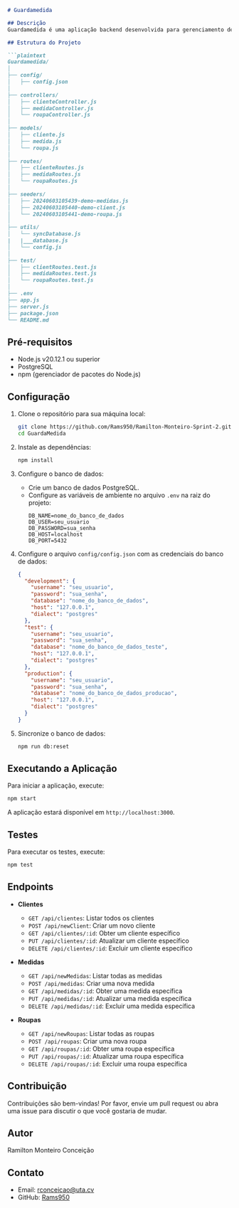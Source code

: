 ```markdown
# Guardamedida

## Descrição
Guardamedida é uma aplicação backend desenvolvida para gerenciamento de clientes, roupas e medidas. Utiliza Node.js, Express e PostgreSQL, com o ORM Sequelize para operações de banco de dados. Esta aplicação facilita o rastreamento e a organização de informações detalhadas de clientes, além de permitir o gerenciamento eficaz de roupas e suas respectivas medidas.

## Estrutura do Projeto

```plaintext
Guardamedida/
│
├── config/
│   ├── config.json
│
├── controllers/
│   ├── clienteController.js
│   ├── medidaController.js
│   └── roupaController.js
│
├── models/
│   ├── cliente.js
│   ├── medida.js
│   └── roupa.js
│
├── routes/
│   ├── clienteRoutes.js
│   ├── medidaRoutes.js
│   └── roupaRoutes.js
│
├── seeders/
│   ├── 20240603105439-demo-medidas.js
│   ├── 20240603105440-demo-client.js
│   └── 20240603105441-demo-roupa.js
│
├── utils/
│   └── syncDatabase.js
|   |___database.js
│   └── config.js
│
├── test/
│   ├── clientRoutes.test.js
│   ├── medidaRoutes.test.js
│   └── roupaRoutes.test.js
│
├── .env
├── app.js
├── server.js
├── package.json
└── README.md
```

## Pré-requisitos

- Node.js v20.12.1 ou superior
- PostgreSQL
- npm (gerenciador de pacotes do Node.js)

## Configuração

1. Clone o repositório para sua máquina local:
   ```bash
   git clone https://github.com/Rams950/Ramilton-Monteiro-Sprint-2.git
   cd GuardaMedida
   ```

2. Instale as dependências:
   ```bash
   npm install
   ```

3. Configure o banco de dados:
   - Crie um banco de dados PostgreSQL.
   - Configure as variáveis de ambiente no arquivo `.env` na raiz do projeto:
     ```
     DB_NAME=nome_do_banco_de_dados
     DB_USER=seu_usuario
     DB_PASSWORD=sua_senha
     DB_HOST=localhost
     DB_PORT=5432
     ```

4. Configure o arquivo `config/config.json` com as credenciais do banco de dados:
   ```json
   {
     "development": {
       "username": "seu_usuario",
       "password": "sua_senha",
       "database": "nome_do_banco_de_dados",
       "host": "127.0.0.1",
       "dialect": "postgres"
     },
     "test": {
       "username": "seu_usuario",
       "password": "sua_senha",
       "database": "nome_do_banco_de_dados_teste",
       "host": "127.0.0.1",
       "dialect": "postgres"
     },
     "production": {
       "username": "seu_usuario",
       "password": "sua_senha",
       "database": "nome_do_banco_de_dados_producao",
       "host": "127.0.0.1",
       "dialect": "postgres"
     }
   }
   ```

5. Sincronize o banco de dados:
   ```bash
   npm run db:reset
   ```

## Executando a Aplicação

Para iniciar a aplicação, execute:
```bash
npm start
```
A aplicação estará disponível em `http://localhost:3000`.

## Testes

Para executar os testes, execute:
```bash
npm test
```

## Endpoints

- **Clientes**
  - `GET /api/clientes`: Listar todos os clientes
  - `POST /api/newClient`: Criar um novo cliente
  - `GET /api/clientes/:id`: Obter um cliente específico
  - `PUT /api/clientes/:id`: Atualizar um cliente específico
  - `DELETE /api/clientes/:id`: Excluir um cliente específico

- **Medidas**
  - `GET /api/newMedidas`: Listar todas as medidas
  - `POST /api/medidas`: Criar uma nova medida
  - `GET /api/medidas/:id`: Obter uma medida específica
  - `PUT /api/medidas/:id`: Atualizar uma medida específica
  - `DELETE /api/medidas/:id`: Excluir uma medida específica

- **Roupas**
  - `GET /api/newRoupas`: Listar todas as roupas
  - `POST /api/roupas`: Criar uma nova roupa
  - `GET /api/roupas/:id`: Obter uma roupa específica
  - `PUT /api/roupas/:id`: Atualizar uma roupa específica
  - `DELETE /api/roupas/:id`: Excluir uma roupa específica

## Contribuição

Contribuições são bem-vindas! Por favor, envie um pull request ou abra uma issue para discutir o que você gostaria de mudar.


## Autor

Ramilton Monteiro Conceição

## Contato

- Email: rconceicao@uta.cv
- GitHub: [Rams950](https://github.com/rams950)

